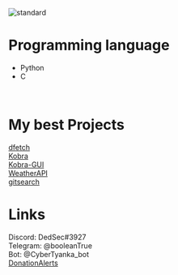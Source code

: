 ![standard](https://user-images.githubusercontent.com/55799553/125281396-9e13d500-e32f-11eb-98b5-8d7b3e4af0eb.gif)
<h1>Programming language</h1>
<ul>
  <li>Python</li>
  <li>C</li>
</ul>
<br/>

# My best Projects
<a href="https://github.com/DedSec77/dfetch">dfetch</a>
<br/>
<a href="https://github.com/DedSec77/Kobra">Kobra</a>
<br/>
<a href="https://github.com/DedSec77/Kobra-GUI">Kobra-GUI</a>
<br/>
<a href="https://github.com/DedSec77/WeatherAPI">WeatherAPI</a>
<br/>
<a href="https://github.com/DedSec77/gitsearch">gitsearch</a>
# Links
Discord: DedSec#3927
<br/>
Telegram: @booleanTrue
<br/>
Bot: @CyberTyanka_bot
<br/>
<a href="https://www.donationalerts.com/r/dedsec228">DonationAlerts</a>
<br/>
